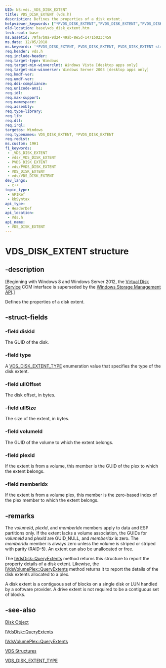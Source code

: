 ```yaml
---
UID: NS:vds._VDS_DISK_EXTENT
title: VDS_DISK_EXTENT (vds.h)
description: Defines the properties of a disk extent.
helpviewer_keywords: ["*PVDS_DISK_EXTENT","PVDS_DISK_EXTENT","PVDS_DISK_EXTENT structure pointer [VDS]","VDS_DISK_EXTENT","VDS_DISK_EXTENT structure [VDS]","base.vds_disk_extent","vds/PVDS_DISK_EXTENT","vds/_VDS_DISK_EXTENT"]
old-location: base\vds_disk_extent.htm
tech.root: base
ms.assetid: 79fa7b8a-9d24-49ab-8e5d-1471b023c459
ms.date: 12/05/2018
ms.keywords: '*PVDS_DISK_EXTENT, PVDS_DISK_EXTENT, PVDS_DISK_EXTENT structure pointer [VDS], VDS_DISK_EXTENT, VDS_DISK_EXTENT structure [VDS], base.vds_disk_extent, vds/PVDS_DISK_EXTENT, vds/_VDS_DISK_EXTENT'
req.header: vds.h
req.include-header: 
req.target-type: Windows
req.target-min-winverclnt: Windows Vista [desktop apps only]
req.target-min-winversvr: Windows Server 2003 [desktop apps only]
req.kmdf-ver: 
req.umdf-ver: 
req.ddi-compliance: 
req.unicode-ansi: 
req.idl: 
req.max-support: 
req.namespace: 
req.assembly: 
req.type-library: 
req.lib: 
req.dll: 
req.irql: 
targetos: Windows
req.typenames: VDS_DISK_EXTENT, *PVDS_DISK_EXTENT
req.redist: 
ms.custom: 19H1
f1_keywords:
 - _VDS_DISK_EXTENT
 - vds/_VDS_DISK_EXTENT
 - PVDS_DISK_EXTENT
 - vds/PVDS_DISK_EXTENT
 - VDS_DISK_EXTENT
 - vds/VDS_DISK_EXTENT
dev_langs:
 - c++
topic_type:
 - APIRef
 - kbSyntax
api_type:
 - HeaderDef
api_location:
 - Vds.h
api_name:
 - VDS_DISK_EXTENT
---
```


# VDS_DISK_EXTENT structure


## -description

<p class="CCE_Message">[Beginning with Windows 8 and Windows Server 2012, the <a href="https://docs.microsoft.com/windows/desktop/VDS/virtual-disk-service-portal">Virtual Disk Service</a> COM interface is superseded by the <a href="https://docs.microsoft.com/previous-versions/windows/desktop/stormgmt/windows-storage-management-api-portal">Windows Storage Management API</a>.]

Defines the properties of 
   a disk extent.

## -struct-fields

### -field diskId

The GUID of the disk.

### -field type

A <a href="https://docs.microsoft.com/windows/desktop/api/vds/ne-vds-vds_disk_extent_type">VDS_DISK_EXTENT_TYPE</a> enumeration value that specifies the type of the disk extent.

### -field ullOffset

The disk offset, in bytes.

### -field ullSize

The size of the extent, in bytes.

### -field volumeId

The GUID of the volume to which the extent belongs.

### -field plexId

If the extent is from a volume, this member is the GUID of the plex to which the extent belongs.

### -field memberIdx

If the extent is from a volume plex, this member is the zero-based index of the plex member to which the extent belongs.

## -remarks

The <i>volumeId</i>, <i>plexId</i>, and 
    <i>memberIdx</i> members apply to data and ESP partitions only. If the extent lacks a volume 
    association, the GUIDs for <i>volumeId</i> and <i>plexId</i> are GUID_NULL, 
    and <i>memberIdx</i> is zero. The <i>memberIdx</i> member is always zero 
    unless the volume is striped or striped with parity (RAID-5). An extent can also be unallocated or free.
   

The <a href="https://docs.microsoft.com/windows/desktop/api/vds/nf-vds-ivdsdisk-queryextents">IVdsDisk::QueryExtents</a> method returns this 
    structure to report the property details of a disk extent. Likewise, the 
    <a href="https://docs.microsoft.com/windows/desktop/api/vds/nf-vds-ivdsvolumeplex-queryextents">IVdsVolumePlex::QueryExtents</a> method 
    returns it to report the details of the disk extents allocated to a plex.

A disk extent is a contiguous set of blocks on a single disk or LUN handled by a software provider. A drive 
    extent is not required to be a contiguous set of blocks.

## -see-also

<a href="https://docs.microsoft.com/windows/desktop/VDS/disk-object">Disk Object</a>



<a href="https://docs.microsoft.com/windows/desktop/api/vds/nf-vds-ivdsdisk-queryextents">IVdsDisk::QueryExtents</a>



<a href="https://docs.microsoft.com/windows/desktop/api/vds/nf-vds-ivdsvolumeplex-queryextents">IVdsVolumePlex::QueryExtents</a>



<a href="https://docs.microsoft.com/windows/desktop/VDS/vds-structures">VDS Structures</a>



<a href="https://docs.microsoft.com/windows/desktop/api/vds/ne-vds-vds_disk_extent_type">VDS_DISK_EXTENT_TYPE</a>

